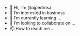 - 👋 Hi, I’m @ajpedrosa
- 👀 I’m interested in business
- 🌱 I’m currently learning ...
- 💞️ I’m looking to collaborate on ...
- 📫 How to reach me ...

<!---
ajpedrosa/ajpedrosa is a ✨ special ✨ repository because its `README.md` (this file) appears on your GitHub profile.
You can click the Preview link to take a look at your changes.
--->
